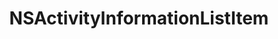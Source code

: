 ﻿---
uid: crmscript_ref_NSActivityInformationListItem
title: NSActivityInformationListItem
intellisense: Void.NSActivityInformationListItem
keywords: NSActivityInformationListItem
so.topic: reference
---
